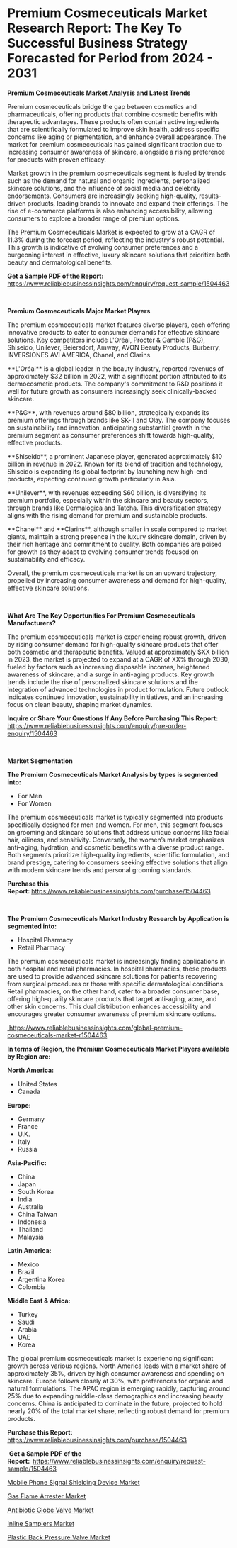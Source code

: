 <p><h1>Premium Cosmeceuticals Market Research Report: The Key To Successful Business Strategy Forecasted for Period from 2024 - 2031</h1></p><p><strong>Premium Cosmeceuticals Market Analysis and Latest Trends</strong></p>
<p><p>Premium cosmeceuticals bridge the gap between cosmetics and pharmaceuticals, offering products that combine cosmetic benefits with therapeutic advantages. These products often contain active ingredients that are scientifically formulated to improve skin health, address specific concerns like aging or pigmentation, and enhance overall appearance. The market for premium cosmeceuticals has gained significant traction due to increasing consumer awareness of skincare, alongside a rising preference for products with proven efficacy.</p><p>Market growth in the premium cosmeceuticals segment is fueled by trends such as the demand for natural and organic ingredients, personalized skincare solutions, and the influence of social media and celebrity endorsements. Consumers are increasingly seeking high-quality, results-driven products, leading brands to innovate and expand their offerings. The rise of e-commerce platforms is also enhancing accessibility, allowing consumers to explore a broader range of premium options.</p><p>The Premium Cosmeceuticals Market is expected to grow at a CAGR of 11.3% during the forecast period, reflecting the industry's robust potential. This growth is indicative of evolving consumer preferences and a burgeoning interest in effective, luxury skincare solutions that prioritize both beauty and dermatological benefits.</p></p>
<p><strong>Get a Sample PDF of the Report:&nbsp;</strong> <a href="https://www.reliablebusinessinsights.com/enquiry/request-sample/1504463?utm_campaign=1674&utm_medium=2&utm_source=Github&utm_content=ia&utm_term=08122024&utm_id=premium-cosmeceuticals">https://www.reliablebusinessinsights.com/enquiry/request-sample/1504463</a></p>
<p>&nbsp;</p>
<p><strong>Premium Cosmeceuticals Major Market Players</strong></p>
<p><p>The premium cosmeceuticals market features diverse players, each offering innovative products to cater to consumer demands for effective skincare solutions. Key competitors include L'Oréal, Procter & Gamble (P&G), Shiseido, Unilever, Beiersdorf, Amway, AVON Beauty Products, Burberry, INVERSIONES AVI AMERICA, Chanel, and Clarins.</p><p>**L'Oréal** is a global leader in the beauty industry, reported revenues of approximately $32 billion in 2022, with a significant portion attributed to its dermocosmetic products. The company's commitment to R&D positions it well for future growth as consumers increasingly seek clinically-backed skincare.</p><p>**P&G**, with revenues around $80 billion, strategically expands its premium offerings through brands like SK-II and Olay. The company focuses on sustainability and innovation, anticipating substantial growth in the premium segment as consumer preferences shift towards high-quality, effective products.</p><p>**Shiseido**, a prominent Japanese player, generated approximately $10 billion in revenue in 2022. Known for its blend of tradition and technology, Shiseido is expanding its global footprint by launching new high-end products, expecting continued growth particularly in Asia.</p><p>**Unilever**, with revenues exceeding $60 billion, is diversifying its premium portfolio, especially within the skincare and beauty sectors, through brands like Dermalogica and Tatcha. This diversification strategy aligns with the rising demand for premium and sustainable products.</p><p>**Chanel** and **Clarins**, although smaller in scale compared to market giants, maintain a strong presence in the luxury skincare domain, driven by their rich heritage and commitment to quality. Both companies are poised for growth as they adapt to evolving consumer trends focused on sustainability and efficacy. </p><p>Overall, the premium cosmeceuticals market is on an upward trajectory, propelled by increasing consumer awareness and demand for high-quality, effective skincare solutions.</p></p>
<p>&nbsp;</p>
<p><strong>What Are The Key Opportunities For Premium Cosmeceuticals Manufacturers?</strong></p>
<p><p>The premium cosmeceuticals market is experiencing robust growth, driven by rising consumer demand for high-quality skincare products that offer both cosmetic and therapeutic benefits. Valued at approximately $XX billion in 2023, the market is projected to expand at a CAGR of XX% through 2030, fueled by factors such as increasing disposable incomes, heightened awareness of skincare, and a surge in anti-aging products. Key growth trends include the rise of personalized skincare solutions and the integration of advanced technologies in product formulation. Future outlook indicates continued innovation, sustainability initiatives, and an increasing focus on clean beauty, shaping market dynamics.</p></p>
<p><strong>Inquire or Share Your Questions If Any Before Purchasing This Report:</strong> <a href="https://www.reliablebusinessinsights.com/enquiry/pre-order-enquiry/1504463?utm_campaign=1674&utm_medium=2&utm_source=Github&utm_content=ia&utm_term=08122024&utm_id=premium-cosmeceuticals">https://www.reliablebusinessinsights.com/enquiry/pre-order-enquiry/1504463</a></p>
<p>&nbsp;</p>
<p><strong>Market Segmentation</strong></p>
<p><strong>The Premium Cosmeceuticals Market Analysis by types is segmented into:</strong></p>
<p><ul><li>For Men</li><li>For Women</li></ul></p>
<p><p>The premium cosmeceuticals market is typically segmented into products specifically designed for men and women. For men, this segment focuses on grooming and skincare solutions that address unique concerns like facial hair, oiliness, and sensitivity. Conversely, the women’s market emphasizes anti-aging, hydration, and cosmetic benefits with a diverse product range. Both segments prioritize high-quality ingredients, scientific formulation, and brand prestige, catering to consumers seeking effective solutions that align with modern skincare trends and personal grooming standards.</p></p>
<p><strong>Purchase this Report:&nbsp;</strong><a href="https://www.reliablebusinessinsights.com/purchase/1504463?utm_campaign=1674&utm_medium=2&utm_source=Github&utm_content=ia&utm_term=08122024&utm_id=premium-cosmeceuticals">https://www.reliablebusinessinsights.com/purchase/1504463</a></p>
<p>&nbsp;</p>
<p><strong>The Premium Cosmeceuticals Market Industry Research by Application is segmented into:</strong></p>
<p><ul><li>Hospital Pharmacy</li><li>Retail Pharmacy</li></ul></p>
<p><p>The premium cosmeceuticals market is increasingly finding applications in both hospital and retail pharmacies. In hospital pharmacies, these products are used to provide advanced skincare solutions for patients recovering from surgical procedures or those with specific dermatological conditions. Retail pharmacies, on the other hand, cater to a broader consumer base, offering high-quality skincare products that target anti-aging, acne, and other skin concerns. This dual distribution enhances accessibility and encourages greater consumer awareness of premium skincare options.</p></p>
<p><a href="https://www.reliablebusinessinsights.com/global-premium-cosmeceuticals-market-r1504463?utm_campaign=1674&utm_medium=2&utm_source=Github&utm_content=ia&utm_term=08122024&utm_id=premium-cosmeceuticals">&nbsp;https://www.reliablebusinessinsights.com/global-premium-cosmeceuticals-market-r1504463</a></p>
<p><strong>In terms of Region, the Premium Cosmeceuticals Market Players available by Region are:</strong></p>
<p>
    <p> <strong> North America: </strong>
        <ul>
            <li>United States</li>
            <li>Canada</li>
        </ul>
        </p> 
    <p> <strong> Europe: </strong>
        <ul>
            <li>Germany</li>
            <li>France</li>
            <li>U.K.</li>
            <li>Italy</li>
            <li>Russia</li>
        </ul>
        </p> 
    <p> <strong> Asia-Pacific: </strong>
        <ul>
            <li>China</li>
            <li>Japan</li>
            <li>South Korea</li>
            <li>India</li>
            <li>Australia</li>
            <li>China Taiwan</li>
            <li>Indonesia</li>
            <li>Thailand</li>
            <li>Malaysia</li>
        </ul>
        </p> 
    <p> <strong> Latin America: </strong>
        <ul>
            <li>Mexico</li>
            <li>Brazil</li>
            <li>Argentina Korea</li>
            <li>Colombia</li>
        </ul>
        </p> 
    <p> <strong> Middle East & Africa: </strong>
        <ul>
            <li>Turkey</li>
            <li>Saudi</li>
            <li>Arabia</li>
            <li>UAE</li>
            <li>Korea</li>
        </ul>
    </p>
    </p>
<p><p>The global premium cosmeceuticals market is experiencing significant growth across various regions. North America leads with a market share of approximately 35%, driven by high consumer awareness and spending on skincare. Europe follows closely at 30%, with preferences for organic and natural formulations. The APAC region is emerging rapidly, capturing around 25% due to expanding middle-class demographics and increasing beauty concerns. China is anticipated to dominate in the future, projected to hold nearly 20% of the total market share, reflecting robust demand for premium products.</p></p>
<p><strong>Purchase this Report: </strong><a href="https://www.reliablebusinessinsights.com/purchase/1504463?utm_campaign=1674&utm_medium=2&utm_source=Github&utm_content=ia&utm_term=08122024&utm_id=premium-cosmeceuticals">https://www.reliablebusinessinsights.com/purchase/1504463</a></p>
<p>&nbsp;<strong>Get a Sample PDF of the Report:&nbsp;&nbsp;</strong><a href="https://www.reliablebusinessinsights.com/enquiry/request-sample/1504463?utm_campaign=1674&utm_medium=2&utm_source=Github&utm_content=ia&utm_term=08122024&utm_id=premium-cosmeceuticals">https://www.reliablebusinessinsights.com/enquiry/request-sample/1504463</a></p>
<p><strong></strong></p>
<p><p><a href="https://github.com/marlanamarvn/Market-Research-Report-List-1/blob/main/mobile-phone-signal-shielding-device-market.md?utm_campaign=1674&utm_medium=2&utm_source=Github&utm_content=ia&utm_term=08122024&utm_id=premium-cosmeceuticals">Mobile Phone Signal Shielding Device Market</a></p><p><a href="https://www.linkedin.com/pulse/futur-trend-quest-sl8ue?utm_campaign=1674&utm_medium=2&utm_source=Github&utm_content=ia&utm_term=08122024&utm_id=premium-cosmeceuticals">Gas Flame Arrester Market</a></p><p><a href="https://www.linkedin.com/pulse/antibiotic-globe-valve-market-trends-drivers-forecasted-cagr-ll8gc?utm_campaign=1674&utm_medium=2&utm_source=Github&utm_content=ia&utm_term=08122024&utm_id=premium-cosmeceuticals">Antibiotic Globe Valve Market</a></p><p><a href="https://www.linkedin.com/pulse/revenue-market-growth-insights-inline-samplers-projected-84-idjvc?utm_campaign=1674&utm_medium=2&utm_source=Github&utm_content=ia&utm_term=08122024&utm_id=premium-cosmeceuticals">Inline Samplers Market</a></p><p><a href="https://www.linkedin.com/pulse/plastic-back-pressure-valve-market-global-share-ranking-overall-i8ljc?utm_campaign=1674&utm_medium=2&utm_source=Github&utm_content=ia&utm_term=08122024&utm_id=premium-cosmeceuticals">Plastic Back Pressure Valve Market</a></p></p>
